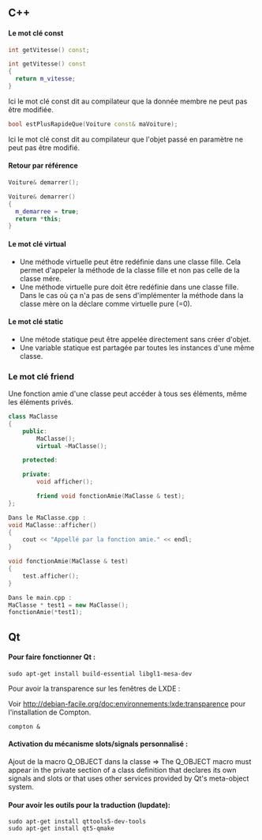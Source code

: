 ## C++

#### Le mot clé const

```c++
int getVitesse() const;

int getVitesse() const
{
  return m_vitesse;
}

```
Ici le mot clé const dit au compilateur que la donnée membre ne peut pas être modifiée.

```c++
bool estPlusRapideQue(Voiture const& maVoiture);
```
Ici le mot clé const dit au compilateur que l'objet passé en paramètre ne peut pas être modifié.

#### Retour par référence

```c++
Voiture& demarrer();

Voiture& demarrer()
{
  m_demarree = true;
  return *this;
}
```
#### Le mot clé virtual

* Une méthode virtuelle peut être redéfinie dans une classe fille. Cela permet d'appeler la méthode de la classe fille et non pas celle de la classe mére.
* Une méthode virtuelle pure doit être redéfinie dans une classe fille. Dans le cas où ça n'a pas de sens d'implémenter la méthode dans la classe mère on la déclare comme virtuelle pure (=0).

#### Le mot clé static

* Une métode statique peut être appelée directement sans créer d'objet.
* Une variable statique est partagée par toutes les instances d'une même classe.

### Le mot clé friend

Une fonction amie d'une classe peut accéder à tous ses éléments, même les éléments privés.

```c++
class MaClasse
{
    public:
        MaClasse();
        virtual ~MaClasse();

    protected:

    private:
        void afficher();

        friend void fonctionAmie(MaClasse & test);
};

Dans le MaClasse.cpp :
void MaClasse::afficher()
{
    cout << "Appellé par la fonction amie." << endl;
}

void fonctionAmie(MaClasse & test)
{
    test.afficher();
}

Dans le main.cpp :
MaClasse * test1 = new MaClasse();
fonctionAmie(*test1);
```
## Qt

#### Pour faire fonctionner Qt :

```console
sudo apt-get install build-essential libgl1-mesa-dev
```
Pour avoir la transparence sur les fenêtres de LXDE :

Voir http://debian-facile.org/doc:environnements:lxde:transparence pour l'installation de Compton.

```console
compton &
```
#### Activation du mécanisme slots/signals personnalisé :

Ajout de la macro Q_OBJECT dans la classe => The Q_OBJECT macro must appear in the private section of a class definition that declares its own signals and slots or that uses other services provided by Qt's meta-object system.

#### Pour avoir les outils pour la traduction (lupdate):

```
sudo apt-get install qttools5-dev-tools
sudo apt-get install qt5-qmake
```
